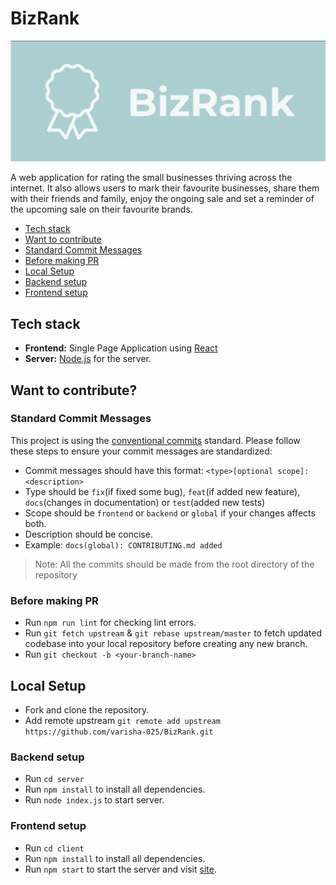 # BizRank

![](BizRankLogo.png)

A web application for rating the small businesses thriving across the internet. It also allows users to mark their favourite businesses, share them with their friends and family, enjoy the ongoing sale and set a reminder of the upcoming sale on their favourite brands.

- [Tech stack](#Tech-stack)
- [Want to contribute](#Want-to-contribute?)
- [Standard Commit Messages](#Standard-Commit-Messages)
- [Before making PR](#Before-making-PR)
- [Local Setup](#Local-Setup)
- [Backend setup](#Backend-setup)
- [Frontend setup](#Frontend-setup)

## Tech stack

- **Frontend:** Single Page Application using [React](https://reactjs.org/)
- **Server:** [Node.js](https://nodejs.org/en/) for the server.
  <!-- - **PullRequest validation:** [Github Actions](https://github.com/features/actions) to do automated PR validation by running tests and linter -->
  <!-- - **Version Control and Hosting:** [Git](https://git-scm.com/) for Source Code Management and [Github](https://github.com) for hosting. -->

<!-- ## Prerequisites for Setup

Create an OAuth2 Client

1. Go to the [Google Cloud Platform Console](https://console.cloud.google.com/)
2. From the projects list, select a project or create a new one
3. If the APIs & services page isn't already open, open the console left side menu and select APIs & services
4. On the left, click Credentials
5. Click New Credentials, then select OAuth client ID
6. Select `Web application` in the Application type
7. Give a name to the application
8. In Authorized Javascript origins add `http://localhost:3000`
9. In Authorized redirect URIs add `http://localhost:3000/login/redirect`
10. Click on Create button
11. Note Client ID and Client Secret -->

## Want to contribute?

### Standard Commit Messages

This project is using the [conventional commits](https://www.conventionalcommits.org/en/v1.0.0-beta.2/) standard. Please follow these steps to ensure your
commit messages are standardized:

- Commit messages should have this format:
  `<type>[optional scope]: <description>`
- Type should be `fix`(if fixed some bug), `feat`(if added new feature), `docs`(changes in documentation) or `test`(added new tests)
- Scope should be `frontend` or `backend` or `global` if your changes affects both.
- Description should be concise.
- Example: `docs(global): CONTRIBUTING.md added`

> Note: All the commits should be made from the root directory of the repository

### Before making PR
- Run `npm run lint` for checking lint errors.
- Run `git fetch upstream` & `git rebase upstream/master` to fetch updated codebase into your local repository before creating any new branch.
- Run `git checkout -b <your-branch-name>`

## Local Setup

- Fork and clone the repository.
- Add remote upstream `git remote add upstream https://github.com/varisha-025/BizRank.git`

### Backend setup

- Run `cd server`
- Run `npm install` to install all dependencies.
- Run `node index.js` to start server.

### Frontend setup

- Run `cd client`
- Run `npm install` to install all dependencies.
- Run `npm start` to start the server and visit [site](http://localhost:1337).
